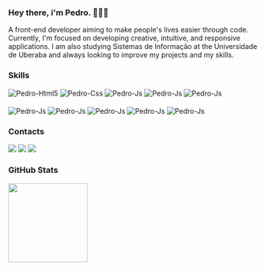 ### Hey there, i'm Pedro. 🙋🏻‍♂️
A front-end developer aiming to make people's lives easier through code. Currently, I'm focused on developing creative, intuitive, and responsive applications. I am also studying Sistemas de Informação at the Universidade de Uberaba and always looking to improve my projects and my skills.

### Skills
<div style="display: inline_block">
  <img align="center" alt="Pedro-Html5" src="https://img.shields.io/badge/html5-%23E34F26.svg?style=for-the-badge&logo=html5&logoColor=white"/>  
  <img align="center" alt="Pedro-Css" src="https://img.shields.io/badge/css3-%231572B6.svg?style=for-the-badge&logo=css3&logoColor=white"/>   
  <img align="center" alt="Pedro-Js" src="https://img.shields.io/badge/javascript-%23323330.svg?style=for-the-badge&logo=javascript&logoColor=%23F7DF1E"/>
  <img align="center" alt="Pedro-Js" src="https://img.shields.io/badge/typescript-%23007ACC.svg?style=for-the-badge&logo=typescript&logoColor=white"/>
  <img align="center" alt="Pedro-Js" src="https://img.shields.io/badge/python-3670A0?style=for-the-badge&logo=python&logoColor=ffdd54"/>
  <br>
  <br>
  <img align="center" alt="Pedro-Js" src="https://img.shields.io/badge/react-%2320232a.svg?style=for-the-badge&logo=react&logoColor=%2361DAFB"/>
  <img align="center" alt="Pedro-Js" src="https://img.shields.io/badge/Vue.js-35495E?style=for-the-badge&logo=vuedotjs&logoColor=4FC08D"/>
  <img align="center" alt="Pedro-Js" src="https://img.shields.io/badge/Angular-DD0031?style=for-the-badge&logo=angular&logoColor=white"/>
  <img align="center" alt="Pedro-Js" src="https://img.shields.io/badge/next.js-000000?style=for-the-badge&logo=nextdotjs&logoColor=white"/>
  <img align="center" alt="Pedro-Js" src="https://img.shields.io/badge/node.js-6DA55F?style=for-the-badge&logo=node.js&logoColor=white"/>
</div>

### Contacts
<div>
  <a href="https://www.linkedin.com/in/pedro-goncalves-gomes/" target="_blank"><img src="https://img.shields.io/badge/linkedin-%230077B5.svg?style=for-the-badge&logo=linkedin&logoColor=white"></a>
  <a href="https://pedrogoncalves.vercel.app/" target="_blank"><img src="https://img.shields.io/badge/Portfolio-FF5722?style=for-the-badge&logo=todoist&logoColor=white"></a>
  <a href="https://www.instagram.com/offpxdrx" target="_blank"><img src="https://img.shields.io/badge/Instagram-%23E4405F.svg?style=for-the-badge&logo=Instagram&logoColor=white"></a>
</div>

### GitHub Stats
<div>
  <a href="https://github.com/goncalvespedrogom">
  <img height="160em" src="https://github-readme-stats.vercel.app/api/top-langs/?username=goncalvespedrogom&layout=compact&langs_count=16&theme=github_dark"/>
</div>
